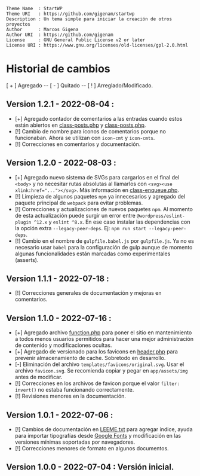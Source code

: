 ```
Theme Name  : StartWP
Theme URI   : https://github.com/gigenam/startwp
Description : Un tema simple para iniciar la creación de otros proyectos
Author      : Marcos Gigena
Author URI  : https://github.com/gigenam
License     : GNU General Public License v2 or later
License URI : https://www.gnu.org/licenses/old-licenses/gpl-2.0.html
```

# Historial de cambios

[ + ] Agregado -- [ - ] Quitado -- [ ! ] Arreglado/Modificado.

## Version 1.2.1 - 2022-08-04 :

- [+] Agregado contador de comentarios a las entradas cuando estos están abiertos
  en [class-posts.php](app/inc/setup/class-posts.php#L45) y [class-posts.php](app/inc/setup/class-posts.php#L225).
- [!] Cambio de nombre para íconos de comentarios porque no funcionaban. Ahora
  se utilizan con `icon-cmt` y `icon-cmts`.
- [!] Correcciones en comentarios y documentación.

## Version 1.2.0 - 2022-08-03 :

- [+] Agregado nuevo sistema de SVGs para cargarlos en el final del `<body>` y no
  necesitar rutas absolutas al llamarlos con `<svg><use xlink:href="..."></svg>`.
  Más información en [class-enqueue.php](app/inc/core/class-enqueue.php#L74).
- [!] Limpieza de algunos paquetes `npm` ya innecesarios y agregado del paquete
  principal de `webpack` para evitar problemas.
- [!] Correcciones y actualizaciones de nuevos paquetes `npm`. Al momento de esta
  actualización puede surgir un error entre `@wordpress/eslint-plugin ^12.x` y
  `eslint ^8.x`. En ese caso instalar las dependencias con la opción extra
  `--legacy-peer-deps`. Ej: `npm run start --legacy-peer-deps`.
- [!] Cambio en el nombre de `gulpfile.babel.js` por `gulpfile.js`. Ya no es
  necesario usar `babel` para la configuración de gulp aunque de momento algunas
  funcionalidades están marcadas como experimentales (asserts).

## Version 1.1.1 - 2022-07-18 :

- [!] Correcciones generales de documentación y mejoras en comentarios.

## Version 1.1.0 - 2022-07-16 :

- [+] Agregado archivo [function.php](maintenance/function.php) para poner el
  sitio en mantenimiento a todos menos usuarios permitidos para hacer una mejor
  administración de contenido y modificaciones ocultas.
- [+] Agregado de versionado para los favicons en [header.php](app/header.php#L18)
  para prevenir almacenamiento de cache. Sobretodo en desarrollo.
- [-] Eliminación del archivo `templates/favicons/original.svg`. Usar el archivo
  `favicon.svg`. Se recomienda copiar y pegar en `app/assets/img` antes de modificar.
- [!] Correcciones en los archivos de favicon porque el valor `filter: invert()`
  no estaba funcionando correctamente.
- [!] Revisiones menores en la documentación.

## Version 1.0.1 - 2022-07-06 :

- [!] Cambios de documentación en [LEEME.txt](./app/LEEME.txt) para agregar
  índice, ayuda para importar tipografías desde [Google Fonts](https://fonts.google.com)
  y modificación en las versiones mínimas soportadas por navegadores.
- [!] Correcciones menores de formato en algunos documentos.

## Version 1.0.0 - 2022-07-04 : Versión inicial.
